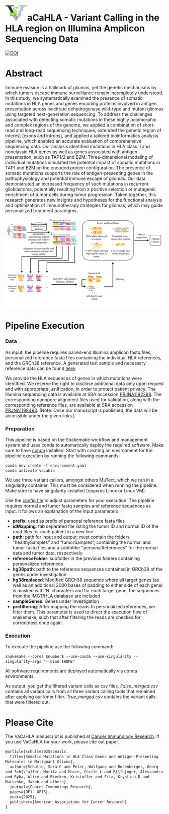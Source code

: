 # ![V](vacahla_logo.png)aCaHLA - Variant Calling in the HLA region on Illumina Amplicon Sequencing Data
[![DOI](https://zenodo.org/badge/DOI/10.5281/zenodo.11061968.svg)](https://doi.org/10.5281/zenodo.11061968)

# Abstract
Immune evasion is a hallmark of gliomas, yet the genetic mechanisms by which tumors escape immune surveillance remain incompletely understood. In this study, we systematically examined the presence of somatic mutations in HLA genes and genes encoding proteins involved in antigen presentation across isocitrate dehydrogenase wild-type and mutant gliomas using targeted next-generation sequencing. To address the challenges associated with detecting somatic mutations in these highly polymorphic and complex regions of the genome, we applied a combination of short-read and long-read sequencing techniques, extended the genetic region of interest (exons and introns), and applied a tailored bioinformatics analysis pipeline, which enabled an accurate evaluation of comprehensive sequencing data. Our analysis identified mutations in HLA class II and nonclassic HLA genes as well as genes associated with antigen presentation, such as TAP1/2 and B2M. Three-dimensional modeling of individual mutations simulated the potential impact of somatic mutations in TAP1 and B2M on the encoded protein configuration. The presence of somatic mutations supports the role of antigen-presenting genes in the pathophysiology and potential immune escape of gliomas. Our data demonstrated an increased frequency of such mutations in recurrent glioblastoma, potentially resulting from a positive selection or mutagenic enrichment of tumor cells during tumor progression. Taken together, this research generates new insights and hypotheses for the functional analysis and optimization of immunotherapy strategies for gliomas, which may guide personalized treatment paradigms.

![Pipeline](SnakemakePipeline.png)

# Pipeline Execution
### Data
As input, the pipeline requires paired-end Illumina amplicon fastq files, personalized reference fasta files containing the individual HLA references, and the GRCh38 reference. A generated test sample and necessary reference data can be found [here](https://doi.org/10.5281/zenodo.11061968).

We provide the HLA sequences of genes in which mutations were identified. We reserve the right to disclose additional data only upon request and with appropriate justification, in order to protect patient privacy. The Illumina sequencing data is available at SRA accession [PRJNA1192288](https://dataview.ncbi.nlm.nih.gov/object/PRJNA1192288). The corresponding nanopore alignment files used for validation, along with the corresponding reference files, are available at SRA accession [PRJNA1198493](https://www.ncbi.nlm.nih.gov/sra/PRJNA1198493). (Note: Once our manuscript is published, the data will be accessible under the given links.)

### Preparation
This pipeline is based on the Snakemake workflow and management system and uses conda to automatically deploy the required software. Make sure to have [conda](https://conda.io/projects/conda/en/latest/user-guide/install/index.html) installed. Start with creating an environment for the pipeline execution by running the following commands:

```
conda env create -f environment.yaml
conda activate vacahla
```
We use three variant callers, amongst others MuTect, which we run in a singularity container. This must be considered when running the pipeline. Make sure to have singularity installed (requires Linux or Linux VM).

Use the [config file](SnakemakePipeline/envs/config.yaml) to adjust parameters for your execution. The pipeline requires normal and tumor fastq samples and reference sequences as input.  It follows an explanation of the input parameters:

- **prefix**: used as prefix of personal reference fasta files
- **idMapping**: tab separated file listing the tumor ID and normal ID of the read files for each patient in a new line
- **path**: path for input and output;  must contain the folders "healthySamples" and "tumorSamples", containing the normal and tumor fastq files and a subfolder "personalReferences" for the normal data and tumor data, respectively
- **referenceFolder**: subfolder in the previous folders containing personalized references
- **hg38path**: path to the reference sequences contained in GRCh38 of the genes under investigation
- **hg38replaced**: Modified GRCh38 sequence where all target genes (as well as an additional 2000 bases of padding to either side of each gene) is masked with ‘N’ characters and for each target gene, the sequences from the IMGT/HLA database are included
- **sampleGenes**: Genes under investigation
- **prefiltering**: After mapping the reads to personalized references, we filter them. This parameter is used to direct the execution flow of snakemake, such that after filtering the reads are checked for correctness once again.

### Execution
To execute the pipeline use the following command: 

```
snakemake --cores $number$ --use-conda --use-singularity --singularity-args "--bind $HOME"
```

All software requirements are deployed automatically via conda environments.

As output, you get the filtered variant calls as csv files. *False_merged.csv* contains all variant calls from all three variant calling tools that remained after applying our kmer filter. *True_merged.csv* contains the variant calls that were filtered out.

# Please Cite
The VaCaHLA manuscript is published at [Cancer Immunology Research](https://doi.org/10.1158/2326-6066.CIR-24-0419). If you use VaCaHLA for your work, please cite out paper.
```
@article{schulte2025somatic,
  title={Somatic Mutations in HLA Class Genes and Antigen-Presenting Molecules in Malignant Glioma},
  author={Schulte, Sara C and Peter, Wolfgang and Rosenberger, Georg and Sch{\"a}fer, Moritz and Maire, Cecile L and R{\"u}nger, Alessandra and Ryba, Alice and Riecken, Kristoffer and Fita, Krystian D and Matschke, Jakob and others},
  journal={Cancer Immunology Research},
  pages={OF1--OF13},
  year={2025},
  publisher={American Association for Cancer Research}
}
```
